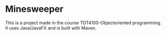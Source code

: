 # Minesweeper

This is a project made in the course TDT4100-Objectoriented programming.
It uses Java/JavaFX and is built with Maven.


